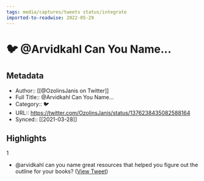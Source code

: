 ```yaml
---
tags: media/captures/tweets status/integrate
imported-to-readwise: 2022-05-29
---
```

# 🐦 @Arvidkahl Can You Name...

## Metadata
- Author:: [[@OzolinsJanis on Twitter]]
- Full Title:: @Arvidkahl Can You Name...
- Category:: 🐦
- URL:: https://twitter.com/OzolinsJanis/status/1376238435082588164
- Synced:: [[2021-03-28]]

## Highlights
1
- @arvidkahl can you name great resources that helped you figure out the outline for your books? ([View Tweet](https://twitter.com/OzolinsJanis/status/1376238435082588164))
